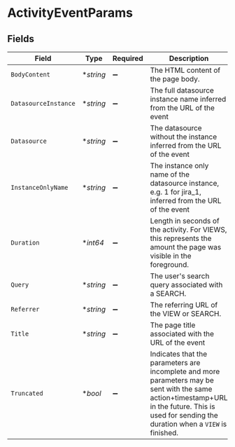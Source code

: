 # ActivityEventParams


## Fields

| Field                                                                                                                                                                                           | Type                                                                                                                                                                                            | Required                                                                                                                                                                                        | Description                                                                                                                                                                                     |
| ----------------------------------------------------------------------------------------------------------------------------------------------------------------------------------------------- | ----------------------------------------------------------------------------------------------------------------------------------------------------------------------------------------------- | ----------------------------------------------------------------------------------------------------------------------------------------------------------------------------------------------- | ----------------------------------------------------------------------------------------------------------------------------------------------------------------------------------------------- |
| `BodyContent`                                                                                                                                                                                   | **string*                                                                                                                                                                                       | :heavy_minus_sign:                                                                                                                                                                              | The HTML content of the page body.                                                                                                                                                              |
| `DatasourceInstance`                                                                                                                                                                            | **string*                                                                                                                                                                                       | :heavy_minus_sign:                                                                                                                                                                              | The full datasource instance name inferred from the URL of the event                                                                                                                            |
| `Datasource`                                                                                                                                                                                    | **string*                                                                                                                                                                                       | :heavy_minus_sign:                                                                                                                                                                              | The datasource without the instance inferred from the URL of the event                                                                                                                          |
| `InstanceOnlyName`                                                                                                                                                                              | **string*                                                                                                                                                                                       | :heavy_minus_sign:                                                                                                                                                                              | The instance only name of the datasource instance, e.g. 1 for jira_1, inferred from the URL of the event                                                                                        |
| `Duration`                                                                                                                                                                                      | **int64*                                                                                                                                                                                        | :heavy_minus_sign:                                                                                                                                                                              | Length in seconds of the activity. For VIEWS, this represents the amount the page was visible in the foreground.                                                                                |
| `Query`                                                                                                                                                                                         | **string*                                                                                                                                                                                       | :heavy_minus_sign:                                                                                                                                                                              | The user's search query associated with a SEARCH.                                                                                                                                               |
| `Referrer`                                                                                                                                                                                      | **string*                                                                                                                                                                                       | :heavy_minus_sign:                                                                                                                                                                              | The referring URL of the VIEW or SEARCH.                                                                                                                                                        |
| `Title`                                                                                                                                                                                         | **string*                                                                                                                                                                                       | :heavy_minus_sign:                                                                                                                                                                              | The page title associated with the URL of the event                                                                                                                                             |
| `Truncated`                                                                                                                                                                                     | **bool*                                                                                                                                                                                         | :heavy_minus_sign:                                                                                                                                                                              | Indicates that the parameters are incomplete and more parameters may be sent with the same action+timestamp+URL in the future. This is used for sending the duration when a `VIEW` is finished. |